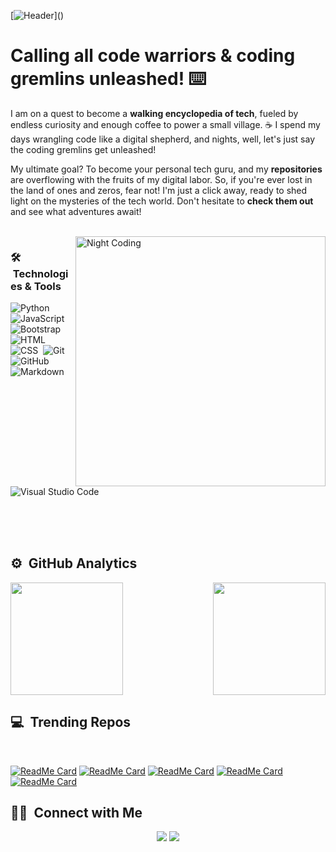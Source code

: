 [![Header](https://www.behance.net/gallery/110271325/Anime-Headers/modules/722530023"Header")]()

# Calling all **code warriors & coding gremlins unleashed!** ⌨️

I am on a quest to become a **walking encyclopedia of tech**, fueled by endless curiosity and enough coffee to power a small village. ☕️ I spend my days wrangling code like a digital shepherd, and nights, well, let's just say the coding gremlins get unleashed!

My ultimate goal? To become your personal tech guru, and my **repositories** are overflowing with the fruits of my digital labor. So, if you're ever lost in the land of ones and zeros, fear not! I'm just a click away, ready to shed light on the mysteries of the tech world. Don't hesitate to **check them out** and see what adventures await!

<!-- Checkout <a href="">My Resume</a>. -->
<!-- will use to uploud future cv -->

<br><img alt="Night Coding" src="https://media.giphy.com/media/v1.Y2lkPTc5MGI3NjExOHRiazMzbmV3eGpqdm5wMnBkeTQ5a2pndmJhdG5jZzJ3MXNwZ3dqYiZlcD12MV9pbnRlcm5hbF9naWZfYnlfaWQmY3Q9Zw/RbDKaczqWovIugyJmW/giphy.gif" align="right" width="400"/>

### 🛠 &nbsp;Technologies & Tools

![Python](https://img.shields.io/badge/-Python-05122A?style=flat&logo=python)&nbsp;
![JavaScript](https://img.shields.io/badge/-JavaScript-05122A?style=flat&logo=javascript)&nbsp;
![Bootstrap](https://img.shields.io/badge/-Bootstrap-05122A?style=flat&logo=bootstrap&logoColor=563D7C)&nbsp;
![HTML](https://img.shields.io/badge/-HTML-05122A?style=flat&logo=HTML5)&nbsp;
![CSS](https://img.shields.io/badge/-CSS-05122A?style=flat&logo=CSS3&logoColor=1572B6)&nbsp;
![Git](https://img.shields.io/badge/-Git-05122A?style=flat&logo=git)&nbsp;
![GitHub](https://img.shields.io/badge/-GitHub-05122A?style=flat&logo=github)&nbsp;
![Markdown](https://img.shields.io/badge/-Markdown-05122A?style=flat&logo=markdown)&nbsp;
![Visual Studio Code](https://img.shields.io/badge/-VS%20Code-05122A?style=flat&logo=visual-studio-code&logoColor=007ACC)&nbsp;

<br><br><br>

## ⚙️ &nbsp;GitHub Analytics

<p style="display: flex; justify-content: space-between;">
  <a href="https://github.com/YamukelwaTech">  
    <img height="180em" src="https://github-readme-streak-stats.herokuapp.com/?user=YamukelwaTech&theme=merko&hide_border=false"/>
  </a>
  <img height="180em" src="https://github-readme-stats.vercel.app/api/top-langs/?username=YamukelwaTech&theme=merko&show_icons=true&hide_border=false&layout=compact"/>
</p>

## 💻 &nbsp;Trending Repos

<br>

[![ReadMe Card](https://github-readme-stats.vercel.app/api/pin/?username=Yamukelwatech&repo=DiamondTech&theme=merko)](https://github.com/YamukelwaTech/DiamondTech)
[![ReadMe Card](https://github-readme-stats.vercel.app/api/pin/?username=Yamukelwatech&repo=Melsoft-Form&theme=merko)](https://github.com/YamukelwaTech/Melsoft-Form)
[![ReadMe Card](https://github-readme-stats.vercel.app/api/pin/?username=Yamukelwatech&repo=MelsoftPage&theme=merko)](https://github.com/YamukelwaTech/MelsoftPage)
[![ReadMe Card](https://github-readme-stats.vercel.app/api/pin/?username=Yamukelwatech&repo=NotableSockwear&theme=merko)](https://github.com/YamukelwaTech/NotableSockwear)
[![ReadMe Card](https://github-readme-stats.vercel.app/api/pin/?username=Moe-2&repo=Southern-Beauty&theme=merko)](https://github.com/Moe-2/Southern-Beauty)

## 🤝🏻 &nbsp;Connect with Me

<p align="center">
<!-- <a href="https://abhijith14.github.io/Portfolio-v2/"><img src="https://img.shields.io/badge/-My%20Portfolio-ff0000?style=flat&logo=Google-Chrome&logoColor=white"/></a> -->
<a href="https://www.linkedin.com/in/yamukelwa-msimango-/"><img src="https://img.shields.io/badge/-YamukelwaTech-0077B5?style=flat&logo=Linkedin&logoColor=white"/></a>
<a href="mailto:yammsimango@gmail.com"><img src="https://img.shields.io/badge/-yammsimango@gmail.comD14836?style=flat&logo=Gmail&logoColor=white"/></a>

</p>
